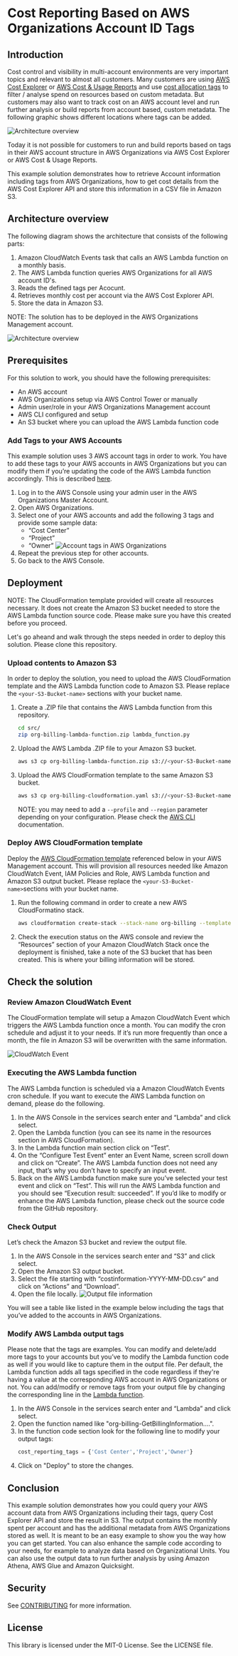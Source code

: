 # Cost Reporting Based on AWS Organizations Account ID Tags
## Introduction
Cost control and visibility in multi-account environments are very important topics and relevant to almost all customers. Many customers are using [AWS Cost Explorer](https://aws.amazon.com/aws-cost-management/aws-cost-explorer/) or [AWS Cost & Usage Reports](https://aws.amazon.com/aws-cost-management/aws-cost-and-usage-reporting/) and use [cost allocation tags](https://docs.aws.amazon.com/awsaccountbilling/latest/aboutv2/cost-alloc-tags.html) to filter / analyse spend on resources based on custom metadata. But customers may also want to track cost on an AWS account level and run further analysis or build reports from account based, custom metadata. The following graphic shows different locations where tags can be added.

![Architecture overview](pict/aws_tags_example.png)

Today it is not possible for customers to run and build reports based on tags in their AWS account structure in AWS Organizations via AWS Cost Explorer or AWS Cost & Usage Reports.

This example solution demonstrates how to retrieve Account information including tags from AWS Organizations, how to get cost details from the AWS Cost Explorer API and store this information in a CSV file in Amazon S3.

## Architecture overview
The following diagram shows the architecture that consists of the following parts:
1. Amazon CloudWatch Events task that calls an AWS Lambda function on a monthly basis.
2. The AWS Lambda function queries AWS Organizations for all AWS account ID's.
3. Reads the defined tags per Acocunt.
4. Retrieves monthly cost per account via the AWS Cost Explorer API.
5. Store the data in Amazon S3.

NOTE: The solution has to be deployed in the AWS Organizations Management account.

![Architecture overview](pict/architecture_overview.png)
## Prerequisites
For this solution to work, you should have the following prerequisites: 
- An AWS account
- AWS Organizations setup via AWS Control Tower or manually
- Admin user/role in your AWS Organizations Management account
- AWS CLI configured and setup
- An S3 bucket where you can upload the AWS Lambda function code
### Add Tags to your AWS Accounts
This example solution uses 3 AWS account tags in order to work. You have to add these tags to your AWS accounts in AWS Organizations but you can modify them if you’re updating the code of the AWS Lambda function accordingly. This is described [here](#modify-aws-lambda-output-tags).
1. Log in to the AWS Console using your admin user in the AWS Organizations Master Account.
2. Open AWS Organizations.
3. Select one of your AWS accounts and add the following 3 tags and provide some sample data:
    - “Cost Center”
    - “Project”
    - “Owner”
![Account tags in AWS Organizations](pict/aws_organizations_tags.png)
4. Repeat the previous step for other accounts.
5. Go back to the AWS Console.
## Deployment
NOTE: The CloudFormation template provided will create all resources necessary. It does not create the Amazon S3 bucket needed to store the AWS Lambda function source code. Please make sure you have this created before you proceed.

Let's go aheand and walk through the steps needed in order to deploy this solution. Please clone this repository.
### Upload contents to Amazon S3
In order to deploy the solution, you need to upload the AWS CloudFormation template and the AWS Lambda function code to Amazon S3. Please replace the `<your-S3-Bucket-name>` sections with your bucket name.
1. Create a .ZIP file that contains the AWS Lambda function from this repository.
    ```bash
    cd src/
    zip org-billing-lambda-function.zip lambda_function.py
    ```
2. Upload the AWS Lambda .ZIP file to your Amazon S3 bucket.
   ```bash
   aws s3 cp org-billing-lambda-function.zip s3://<your-S3-Bucket-name>/ --acl public-read
   ```
3. Upload the AWS CloudFormation template to the same Amazon S3 bucket.
   ```bash
   aws s3 cp org-billing-cloudformation.yaml s3://<your-S3-Bucket-name>/ --acl public-read
   ```
   NOTE: you may need to add a  `--profile` and `--region` parameter depending on your configuration. Please check the [AWS CLI](https://docs.aws.amazon.com/cli/latest/userguide/cli-configure-options.html) documentation.
### Deploy AWS CloudFormation template
Deploy the [AWS CloudFormation template](src/org-billing-cloudformation.yaml) referenced below in your AWS Management account. This will provision all resources needed like Amazon CloudWatch Event, IAM Policies and Role, AWS Lambda function and Amazon S3 output bucket. Please replace the `<your-S3-Bucket-name>`sections with your bucket name.
1. Run the following command in order to create a new AWS CloudFormatino stack.
    ```bash
    aws cloudformation create-stack --stack-name org-billing --template-url https://s3.amazonaws.com/<your-S3-bucket-name>/org-billing-cloudformation.yaml --capabilities CAPABILITY_IAM --parameters ParameterKey=SourceBucket,ParameterValue=<your-S3-Bucket-name> ParameterKey=SourceCodeFile,ParameterValue=org-billing-lambda-function.zip
    ```
2. Check the execution status on the AWS console and review the “Resources” section of your Amazon CloudWatch Stack once the deployment is finished, take a note of the S3 bucket that has been created. This is where your billing information will be stored.

## Check the solution
### Review Amazon CloudWatch Event
The CloudFormation template will setup a Amazon CloudWatch Event which triggers the AWS Lambda function once a month. You can modify the cron schedule and adjust it to your needs. If it’s run more frequently than once a month, the file in Amazon S3 will be overwritten with the same information.

![CloudWatch Event](pict/cloudwatch_event.png)
### Executing the AWS Lambda function
The AWS Lambda function is scheduled via a Amazon CloudWatch Events cron schedule. If you want to execute the AWS Lambda function on demand, please do the following.
1. In the AWS Console in the services search enter and “Lambda” and click select.
2. Open the Lambda function (you can see its name in the resources section in AWS CloudFormation).
3. In the Lambda function main section click on “Test”.
4. On the “Configure Test Event” enter an Event Name, screen scroll down and click on “Create”. The AWS Lambda function does not need any input, that’s why you don’t have to specify an input event.
5. Back on the AWS Lambda function make sure you’ve selected your test event and click on “Test”. This will run the AWS Lambda function and you should see “Execution result: succeeded”.
If you’d like to modify or enhance the AWS Lambda function, please check out the source code from the GitHub repository.

### Check Output
Let’s check the Amazon S3 bucket and review the output file.
1. In the AWS Console in the services search enter and “S3” and click select.
2. Open the Amazon S3 output bucket.
3. Select the file starting with “costinformation-YYYY-MM-DD.csv” and click on “Actions” and “Download”.
4. Open the file locally.
  ![Output file information](pict/output_file_contents.png)
 
You will see a table like listed in the example below including the tags that you’ve added to the accounts in AWS Organizations.

### Modify AWS Lambda output tags
Please note that the tags are examples. You can modify and delete/add more tags to your accounts but you’ve to modify the Lambda function code as well if you would like to capture them in the output file. Per default, the Lambda function adds all tags specified in the code regardless if they're having a value at the corresponding AWS account in AWS Organizations or not. You can add/modify or remove tags from your output file by changing the corresponding line in the [Lambda function](src/lambda_function.py).
1. In the AWS Console in the services search enter and “Lambda” and click select.
2. Open the function named like "org-billing-GetBillingInformation....".
3. In the function code section look for the following line to modify your output tags:
    ```python
    cost_reporting_tags = {'Cost Center','Project','Owner'}
    ```
4. Click on "Deploy" to store the changes.
## Conclusion
This example solution demonstrates how you could query your AWS account data from AWS Organizations including their tags, query Cost Explorer API and store the result in S3. The output contains the monthly spent per account and has the additional metadata from AWS Organizations stored as well. It is meant to be an easy example to show you the way how you can get started. You can also enhance the sample code according to your needs, for example to analyze data based on Organizational Units. You can also use the output data to run further analysis by using Amazon Athena, AWS Glue and Amazon Quicksight.
## Security

See [CONTRIBUTING](CONTRIBUTING.md#security-issue-notifications) for more information.
## License

This library is licensed under the MIT-0 License. See the LICENSE file.